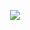 <p align="center">
    <img src="https://github.com/austintoddj/learning-crud/blob/master/.github/HEADER.jpg">
</p>

